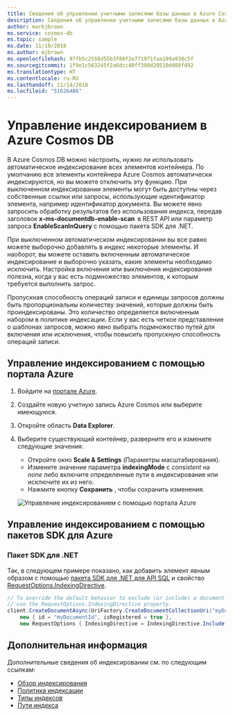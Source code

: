 ```yaml
---
title: Сведения об управлении учетными записями базы данных в Azure Cosmos DB
description: Сведения об управлении учетными записями базы данных в Azure Cosmos DB
author: markjbrown
ms.service: cosmos-db
ms.topic: sample
ms.date: 11/10/2018
ms.author: mjbrown
ms.openlocfilehash: 97fb5c2558d55b3f80f2e771971faa109a930c5f
ms.sourcegitcommit: 1f9e1c563245f2a6dcc40ff398d20510dd88fd92
ms.translationtype: HT
ms.contentlocale: ru-RU
ms.lasthandoff: 11/14/2018
ms.locfileid: "51626486"
---
```

# <a name="manage-indexing-in-azure-cosmos-db"></a>Управление индексированием в Azure Cosmos DB

В Azure Cosmos DB можно настроить, нужно ли использовать автоматическое индексирование всех элементов контейнера. По умолчанию все элементы контейнера Azure Cosmos автоматически индексируются, но вы можете отключить эту функцию. При выключенном индексировании элементы могут быть доступны через собственные ссылки или запросы, использующие идентификатор элемента, например идентификатор документа. Вы можете явно запросить обработку результатов без использования индекса, передав заголовок **x-ms-documentdb-enable-scan**  в REST API или параметр запроса **EnableScanInQuery** с помощью пакета SDK для .NET.

При выключенном автоматическом индексировании вы все равно можете выборочно добавлять в индекс некоторые элементы. И наоборот, вы можете оставить включенным автоматическое индексирование и выборочно указать, какие элементы необходимо исключить. Настройка включения или выключения индексирования полезна, когда у вас есть подмножество элементов, к которым требуется выполнить запрос.  

Пропускная способность операций записи и единицы запросов должны быть пропорциональны количеству значений, которые должны быть проиндексированы. Это количество определяется включенным набором в политике индексации. Если у вас есть четкое представление о шаблонах запросов, можно явно выбрать подмножество путей для включения или исключения, чтобы повысить пропускную способность операций записи.

## <a name="manage-indexing-using-azure-portal"></a>Управление индексированием с помощью портала Azure

1. Войдите на [портале Azure](https://portal.azure.com/).

2. Создайте новую учетную запись Azure Cosmos или выберите имеющуюся.

3. Откройте область **Data Explorer**.

4. Выберите существующий контейнер, разверните его и измените следующие значения:

   * Откройте окно **Scale & Settings** (Параметры масштабирования).
   * Измените значение параметра **indexingMode** с *consistent* на *none* либо включите определенные пути в индексирование или исключите их из него.
   * Нажмите кнопку **Сохранить** , чтобы сохранить изменения.

   ![Управление индексированием с помощью портала Azure](./media/how-to-manage-indexing/how-to-manage-indexing-portal.png)

## <a name="manage-indexing-using-azure-sdks"></a>Управление индексированием с помощью пакетов SDK для Azure

### <a id="dotnet"></a>Пакет SDK для .NET

Так, в следующем примере показано, как добавить элемент явным образом с помощью [пакета SDK для .NET для API SQL](sql-api-sdk-dotnet.md) и свойство [RequestOptions.IndexingDirective](/dotnet/api/microsoft.azure.documents.client.requestoptions.indexingdirective).

```csharp
// To override the default behavior to exclude (or include) a document in indexing,
// use the RequestOptions.IndexingDirective property.
client.CreateDocumentAsync(UriFactory.CreateDocumentCollectionUri("myDatabaseName", "myCollectionName"),
    new { id = "myDocumentId", isRegistered = true },
    new RequestOptions { IndexingDirective = IndexingDirective.Include });
```

## <a name="next-steps"></a>Дополнительная информация

Дополнительные сведения об индексировании см. по следующим ссылкам:

* [Обзор индексирования](index-overview.md)
* [Политика индексации](index-policy.md)
* [Типы индексов](index-types.md)
* [Пути индекса](index-paths.md)

